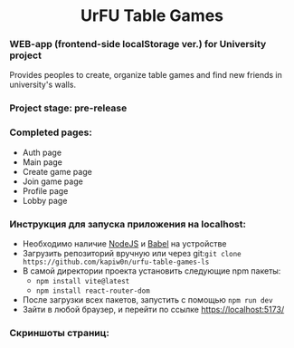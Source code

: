 <h1 align="center">UrFU Table Games</h1>

<h3>WEB-app (frontend-side localStorage ver.) for University project</h3>
<p>Provides peoples to create, organize table games and find new friends in university's walls.</p>

<h3>Project stage: pre-release</h3>

<h3>Completed pages:</h3>
<ul>
  <li>Auth page</li>
  <li>Main page</li>
  <li>Create game page</li>
  <li>Join game page</li>
  <li>Profile page</li>
  <li>Lobby page</li>
</ul>

<h3>Инструкция для запуска приложения на localhost:</h3>
<ul>
  <li>Необходимо наличие <a href = "https://nodejs.org/en/download">NodeJS</a> и <a href = "https://babeljs.io/setup#installation">Babel</a> на устройстве</li>
  <li>Загрузить репозиторий вручную или через git:<code>git clone https://github.com/kapiw0n/urfu-table-games-ls</code></li>
  <li>В самой директории проекта установить следующие npm пакеты:<ul>
    <li><code>npm install vite@latest</code></li>
    <li><code>npm install react-router-dom</code></li>
  </ul></li>
  <li>После загрузки всех пакетов, запустить с помощью <code>npm run dev</code></li>
  <li>Зайти в любой браузер, и перейти по ссылке <a href = "https://localhost:5173/">https://localhost:5173/</a></li>
</ul>

<h3>Скриншоты страниц:</h3>
<img src = "">
